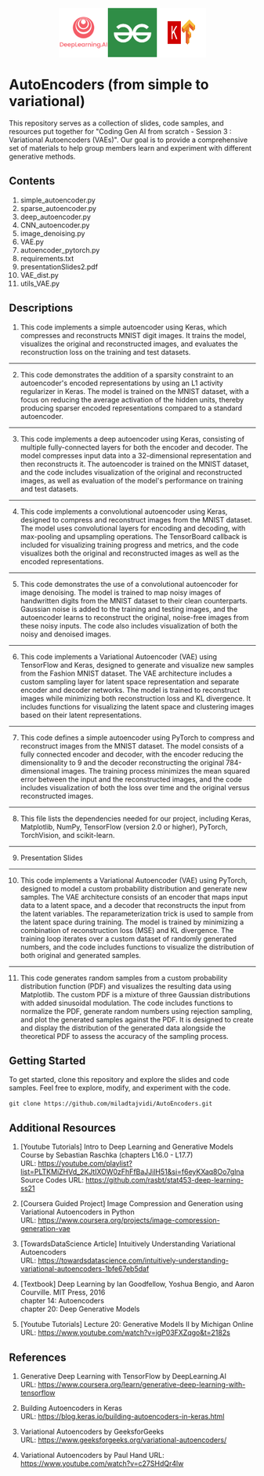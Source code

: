 <div style="display: flex; justify-content: center;">
  <img src="./images/DL_Logo.png" alt="Alt text 1" width="100" height="100">
  <img src="./images/g4g_Logo.png" alt="Alt text 2" width="100" height="100">
  <img src="./images/keras_Logo.png" alt="Alt text 3" width="100" height="100">
</div>


# AutoEncoders (from simple to variational)

This repository serves as a collection of slides, code samples, and resources put together for "Coding Gen AI from scratch - Session 3 : Variational Autoencoders (VAEs)". 
Our goal is to provide a comprehensive set of materials to help group members learn and experiment with different generative methods.

## Contents

1. simple_autoencoder.py
2. sparse_autoencoder.py
3. deep_autoencoder.py
4. CNN_autoencoder.py
5. image_denoising.py
6. VAE.py
7. autoencoder_pytorch.py
8. requirements.txt
9. presentationSlides2.pdf
10. VAE_dist.py
11. utils_VAE.py   


## Descriptions

1. This code implements a simple autoencoder using Keras, which compresses and reconstructs MNIST digit images. It trains the model, visualizes the original and reconstructed images, and evaluates the reconstruction loss on the training and test datasets.
------------------------------------------------------------------------------------
2. This code demonstrates the addition of a sparsity constraint to an autoencoder's encoded representations by using an L1 activity regularizer in Keras. The model is trained on the MNIST dataset, with a focus on reducing the average activation of the hidden units, thereby producing sparser encoded representations compared to a standard autoencoder.
------------------------------------------------------------------------------------
3. This code implements a deep autoencoder using Keras, consisting of multiple fully-connected layers for both the encoder and decoder. The model compresses input data into a 32-dimensional representation and then reconstructs it. The autoencoder is trained on the MNIST dataset, and the code includes visualization of the original and reconstructed images, as well as evaluation of the model's performance on training and test datasets.
------------------------------------------------------------------------------------
4. This code implements a convolutional autoencoder using Keras, designed to compress and reconstruct images from the MNIST dataset. The model uses convolutional layers for encoding and decoding, with max-pooling and upsampling operations. The TensorBoard callback is included for visualizing training progress and metrics, and the code visualizes both the original and reconstructed images as well as the encoded representations.
------------------------------------------------------------------------------------
5. This code demonstrates the use of a convolutional autoencoder for image denoising. The model is trained to map noisy images of handwritten digits from the MNIST dataset to their clean counterparts. Gaussian noise is added to the training and testing images, and the autoencoder learns to reconstruct the original, noise-free images from these noisy inputs. The code also includes visualization of both the noisy and denoised images.
------------------------------------------------------------------------------------
6. This code implements a Variational Autoencoder (VAE) using TensorFlow and Keras, designed to generate and visualize new samples from the Fashion MNIST dataset. The VAE architecture includes a custom sampling layer for latent space representation and separate encoder and decoder networks. The model is trained to reconstruct images while minimizing both reconstruction loss and KL divergence. It includes functions for visualizing the latent space and clustering images based on their latent representations.
------------------------------------------------------------------------------------
7. This code defines a simple autoencoder using PyTorch to compress and reconstruct images from the MNIST dataset. The model consists of a fully connected encoder and decoder, with the encoder reducing the dimensionality to 9 and the decoder reconstructing the original 784-dimensional images. The training process minimizes the mean squared error between the input and the reconstructed images, and the code includes visualization of both the loss over time and the original versus reconstructed images.
------------------------------------------------------------------------------------
8. This file lists the dependencies needed for our project, including Keras, Matplotlib, NumPy, TensorFlow (version 2.0 or higher), PyTorch, TorchVision, and scikit-learn.
------------------------------------------------------------------------------------
9. Presentation Slides
------------------------------------------------------------------------------------
10. This code implements a Variational Autoencoder (VAE) using PyTorch, designed to model a custom probability distribution and generate new samples. The VAE architecture consists of an encoder that maps input data to a latent space, and a decoder that reconstructs the input from the latent variables. The reparameterization trick is used to sample from the latent space during training. The model is trained by minimizing a combination of reconstruction loss (MSE) and KL divergence. The training loop iterates over a custom dataset of randomly generated numbers, and the code includes functions to visualize the distribution of both original and generated samples.
------------------------------------------------------------------------------------
11. This code generates random samples from a custom probability distribution function (PDF) and visualizes the resulting data using Matplotlib. The custom PDF is a mixture of three Gaussian distributions with added sinusoidal modulation. The code includes functions to normalize the PDF, generate random numbers using rejection sampling, and plot the generated samples against the PDF. It is designed to create and display the distribution of the generated data alongside the theoretical PDF to assess the accuracy of the sampling process.

## Getting Started

To get started, clone this repository and explore the slides and code samples.
Feel free to explore, modify, and experiment with the code.

`git clone https://github.com/miladtajvidi/AutoEncoders.git`


## Additional Resources

1. [Youtube Tutorials] Intro to Deep Learning and Generative Models Course by Sebastian Raschka (chapters L16.0 - L17.7)<br>
URL: https://youtube.com/playlist?list=PLTKMiZHVd_2KJtIXOW0zFhFfBaJJilH51&si=f6eyKXaq8Oo7glna<br>
Source Codes URL: https://github.com/rasbt/stat453-deep-learning-ss21

2. [Coursera Guided Project] Image Compression and Generation using Variational Autoencoders in Python<br>
URL: https://www.coursera.org/projects/image-compression-generation-vae

3. [TowardsDataScience Article] Intuitively Understanding Variational Autoencoders<br>
URL: https://towardsdatascience.com/intuitively-understanding-variational-autoencoders-1bfe67eb5daf

4. [Textbook] Deep Learning by Ian Goodfellow, Yoshua Bengio, and Aaron Courville. MIT Press, 2016<br>
chapter 14: Autoencoders <br>
chapter 20: Deep Generative Models

5. [Youtube Tutorials] Lecture 20: Generative Models II by Michigan Online <br>
URL: https://www.youtube.com/watch?v=igP03FXZqgo&t=2182s




## References

1. Generative Deep Learning with TensorFlow by DeepLearning.AI<br>
URL: https://www.coursera.org/learn/generative-deep-learning-with-tensorflow

2. Building Autoencoders in Keras<br>
URL: https://blog.keras.io/building-autoencoders-in-keras.html 

3. Variational Autoencoders by GeeksforGeeks<br>
URL: https://www.geeksforgeeks.org/variational-autoencoders/

4. Variational Autoencoders by Paul Hand
URL: https://www.youtube.com/watch?v=c27SHdQr4lw



